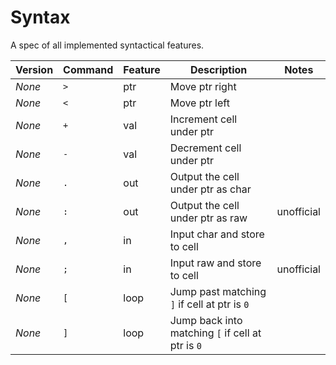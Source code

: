 # Syntax

A spec of all implemented syntactical features.

| Version | Command | Feature | Description | Notes |
| ------- | ------- | ------- | ----------- | ----- |
| _None_ | `>` | ptr | Move ptr right |
| _None_ | `<` | ptr | Move ptr left |
| _None_ | `+` | val | Increment cell under ptr |
| _None_ | `-` | val | Decrement cell under ptr |
| _None_ | `.` | out | Output the cell under ptr as char |
| _None_ | `:` | out | Output the cell under ptr as raw | unofficial |
| _None_ | `,` | in | Input char and store to cell |
| _None_ | `;` | in | Input raw and store to cell | unofficial |
| _None_ | `[` | loop | Jump past matching `]` if cell at ptr is `0` |
| _None_ | `]` | loop | Jump back into matching `[` if cell at ptr is `0` |
